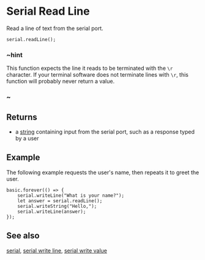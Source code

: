 # Serial Read Line

Read a line of text from the serial port.

```sig
serial.readLine();
```

### ~hint

This function expects the line it reads to be terminated with the `\r`
character.  If your terminal software does not terminate lines with
`\r`, this function will probably never return a value.

### ~

## Returns

* a [string](/types/string) containing input from the serial port, such as a response typed by a user

## Example

The following example requests the user's name, then repeats it to greet the user.

```blocks
basic.forever(() => {
    serial.writeLine("What is your name?");
    let answer = serial.readLine();
    serial.writeString("Hello,");
    serial.writeLine(answer);
});
```

## See also

[serial](/device/serial),
[serial write line](/reference/serial/write-line),
[serial write value](/reference/serial/write-value)
